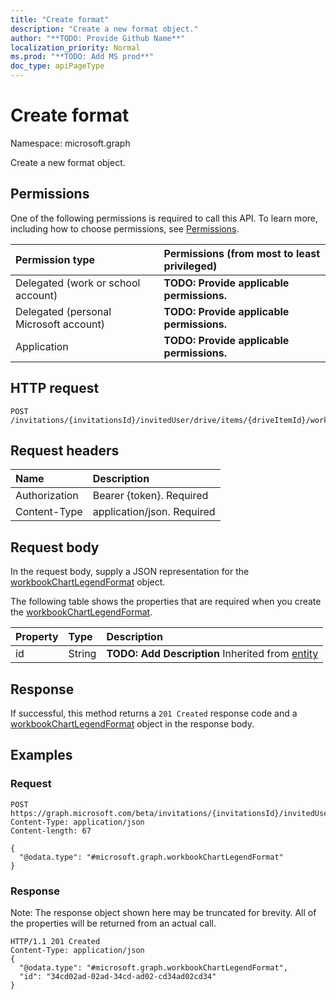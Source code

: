 ```yaml
---
title: "Create format"
description: "Create a new format object."
author: "**TODO: Provide Github Name**"
localization_priority: Normal
ms.prod: "**TODO: Add MS prod**"
doc_type: apiPageType
---
```


# Create format

Namespace: microsoft.graph

Create a new format object.

## Permissions
One of the following permissions is required to call this API. To learn more, including how to choose permissions, see [Permissions](/concepts/permissions-reference.md).

|Permission type|Permissions (from most to least privileged)|
|:---|:---|
|Delegated (work or school account)|**TODO: Provide applicable permissions.**|
|Delegated (personal Microsoft account)|**TODO: Provide applicable permissions.**|
|Application|**TODO: Provide applicable permissions.**|

## HTTP request
<!-- {
  "blockType": "ignored"
}
-->
``` http
POST /invitations/{invitationsId}/invitedUser/drive/items/{driveItemId}/workbook/names/{workbookNamedItemId}/worksheet/charts/{workbookChartId}/legend/format
```

## Request headers
|Name|Description|
|:---|:---|
|Authorization|Bearer {token}. Required|
|Content-Type|application/json. Required|

## Request body
In the request body, supply a JSON representation for the [workbookChartLegendFormat](../resources/workbookchartlegendformat.md) object.

The following table shows the properties that are required when you create the [workbookChartLegendFormat](../resources/workbookchartlegendformat.md).

|Property|Type|Description|
|:---|:---|:---|
|id|String|**TODO: Add Description** Inherited from [entity](../resources/entity.md)|



## Response
If successful, this method returns a `201 Created` response code and a [workbookChartLegendFormat](../resources/workbookchartlegendformat.md) object in the response body.

## Examples

### Request
<!-- {
  "blockType": "request",
  "name": "create_workbookchartlegendformat_from_"
}
-->
``` http
POST https://graph.microsoft.com/beta/invitations/{invitationsId}/invitedUser/drive/items/{driveItemId}/workbook/names/{workbookNamedItemId}/worksheet/charts/{workbookChartId}/legend/format
Content-Type: application/json
Content-length: 67

{
  "@odata.type": "#microsoft.graph.workbookChartLegendFormat"
}
```

### Response
Note: The response object shown here may be truncated for brevity. All of the properties will be returned from an actual call.
<!-- {
  "blockType": "response",
  "truncated": true,
  "@odata.type": "microsoft.graph.workbookchartlegendformat"
}
-->
``` http
HTTP/1.1 201 Created
Content-Type: application/json
{
  "@odata.type": "#microsoft.graph.workbookChartLegendFormat",
  "id": "34cd02ad-02ad-34cd-ad02-cd34ad02cd34"
}
```

